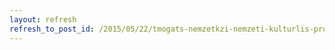 ```yaml
---
layout: refresh
refresh_to_post_id: /2015/05/22/tmogats-nemzetkzi-nemzeti-kulturlis-programokra-akr-magnyszemlyeknek-is
---
```

